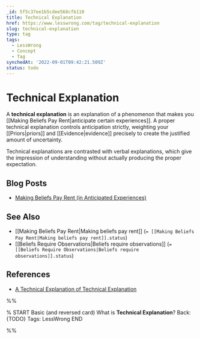 ```yaml
---
_id: 5f5c37ee1b5cdee568cfb110
title: Technical Explanation
href: https://www.lesswrong.com/tag/technical-explanation
slug: technical-explanation
type: tag
tags:
  - LessWrong
  - Concept
  - Tag
synchedAt: '2022-09-01T09:42:21.509Z'
status: todo
---
```


# Technical Explanation

A **technical explanation** is an explanation of a phenomenon that makes you [[Making Beliefs Pay Rent|anticipate certain experiences]]. A proper technical explanation controls anticipation strictly, weighting your [[Priors|priors]] and [[Evidence|evidence]] precisely to create the justified amount of uncertainty.

Technical explanations are contrasted with verbal explanations, which give the impression of understanding without actually producing the proper expectation.

## Blog Posts

- [Making Beliefs Pay Rent (in Anticipated Experiences)](http://lesswrong.com/lw/i3/making_beliefs_pay_rent_in_anticipated_experiences/)

## See Also

- [[Making Beliefs Pay Rent|Making beliefs pay rent]] (`= [[Making Beliefs Pay Rent|Making beliefs pay rent]].status`)
- [[Beliefs Require Observations|Beliefs require observations]] (`= [[Beliefs Require Observations|Beliefs require observations]].status`)

## References

- [A Technical Explanation of Technical Explanation](http://yudkowsky.net/rational/technical)


%%

% START
Basic (and reversed card)
What is **Technical Explanation**?
Back: {TODO}
Tags: LessWrong
END

%%
	
